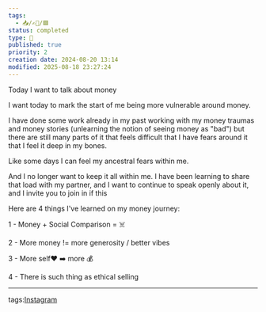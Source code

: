 ```yaml
---
tags:
  - 📥️/✍🏻/🟩
status: completed
type: 📸
published: true
priority: 2
creation date: 2024-08-20 13:14
modified: 2025-08-18 23:27:24
---
```


Today I want to talk about money

I want today to mark the start of me being more vulnerable around money. 

I have done some work already in my past working with my money traumas and money stories (unlearning the notion of seeing money as "bad") but there are still many parts of it that feels difficult that I have fears around it that I feel it deep in my bones.

Like some days I can feel my ancestral fears within me.

And I no longer want to keep it all within me. I have been learning to share that load with my partner, and I want to continue to speak openly about it, and I invite you to join in if this 

Here are 4 things I've learned on my money journey: 

1 - Money + Social Comparison = ☠️

2 - More money != more generosity / better vibes

3 - More self❤️ ➡️ more 💰

4 - There is such thing as ethical selling


---
tags:[Instagram](instagram)